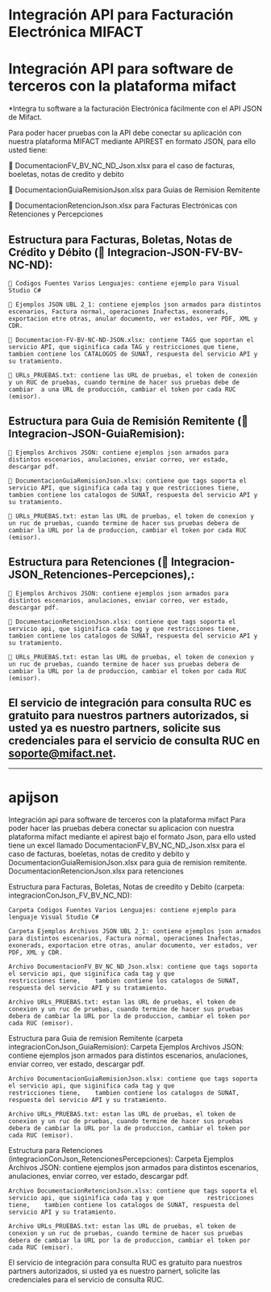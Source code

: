 # Integración API para Facturación Electrónica MIFACT
# Integración API para software de terceros con la plataforma mifact

*Integra tu software a la facturación Electrónica fácilmente con el API JSON de Mifact.

Para poder hacer pruebas con la API debe conectar su aplicación con nuestra plataforma MIFACT mediante APIREST en formato JSON, para ello usted tiene:

📄 DocumentacionFV_BV_NC_ND_Json.xlsx para el caso de facturas, boeletas, notas de credito y debito

📄 DocumentacionGuiaRemisionJson.xlsx para Guías de Remision Remitente

📄 DocumentacionRetencionJson.xlsx para Facturas Electrónicas con Retenciones y Percepciones

## Estructura para Facturas, Boletas, Notas de Crédito y Débito (📂 Integracion-JSON-FV-BV-NC-ND):

    📂 Codigos Fuentes Varios Lenguajes: contiene ejemplo para Visual Studio C#

    📂 Ejemplos JSON UBL 2_1: contiene ejemplos json armados para distintos escenarios, Factura normal, operaciones Inafectas, exonerads, exportacion etre otras, anular documento, ver estados, ver PDF, XML y CDR.

    📄 Documentacion-FV-BV-NC-ND-JSON.xlsx: contiene TAGS que soportan el servicio API, que siginifica cada TAG y restricciones que tiene, tambien contiene los CATALOGOS de SUNAT, respuesta del servicio API y su tratamiento.

    📄 URLs_PRUEBAS.txt: contiene las URL de pruebas, el token de conexión y un RUC de pruebas, cuando termine de hacer sus pruebas debe de cambiar  a una URL de producción, cambiar el token por cada RUC (emisor).


## Estructura para Guia de Remisión Remitente (📂 Integracion-JSON-GuiaRemision):
    📂 Ejemplos Archivos JSON: contiene ejemplos json armados para distintos escenarios, anulaciones, enviar correo, ver estado, descargar pdf.

    📄 DocumentacionGuiaRemisionJson.xlsx: contiene que tags soporta el servicio API, que siginifica cada tag y que restricciones tiene, tambien contiene los catalogos de SUNAT, respuesta del servicio API y su tratamiento.

    📄 URLs_PRUEBAS.txt: estan las URL de pruebas, el token de conexion y un ruc de pruebas, cuando termine de hacer sus pruebas debera de cambiar la URL por la de produccion, cambiar el token por cada RUC (emisor).

## Estructura para Retenciones (📂 Integracion-JSON_Retenciones-Percepciones),:
    📂 Ejemplos Archivos JSON: contiene ejemplos json armados para distintos escenarios, anulaciones, enviar correo, ver estado, descargar pdf.

    📄 DocumentacionRetencionJson.xlsx: contiene que tags soporta el servicio api, que siginifica cada tag y que restricciones tiene, tambien contiene los catalogos de SUNAT, respuesta del servicio API y su tratamiento.

    📄 URLs_PRUEBAS.txt: estan las URL de pruebas, el token de conexion y un ruc de pruebas, cuando termine de hacer sus pruebas debera de cambiar la URL por la de produccion, cambiar el token por cada RUC (emisor). 


El servicio de integración para consulta RUC es gratuito para nuestros partners autorizados, si usted ya es nuestro partners, solicite sus credenciales para el servicio de consulta RUC en soporte@mifact.net.
----
----
# apijson
Integración api para software de terceros con la plataforma mifact
Para poder hacer las pruebas debera conectar su aplicacion con nuestra plataforma mifact mediante el apirest bajo el formato Json, para ello usted tiene un excel llamado DocumentacionFV_BV_NC_ND_Json.xlsx para el caso de facturas, boeletas, notas de credito y debito y DocumentacionGuiaRemisionJson.xlsx para guia de remision remitente.
DocumentacionRetencionJson.xlsx para retenciones

Estructura para Facturas, Boletas, Notas de creedito y Debito (carpeta: integracionConJson_FV_BV_NC_ND):

    Carpeta Codigos Fuentes Varios Lenguajes: contiene ejemplo para lenguaje Visual Studio C#

    Carpeta Ejemplos Archivos JSON UBL 2_1: contiene ejemplos json armados para distintos escenarios, Factura normal, operaciones Inafectas, exonerads, exportacion etre otras, anular documento, ver estados, ver PDF, XML y CDR.

    Archivo DocumentacionFV_BV_NC_ND_Json.xlsx: contiene que tags soporta el servicio api, que siginifica cada tag y que                      restricciones tiene,    tambien contiene los catalogos de SUNAT, respuesta del servicio API y su tratamiento.

    Archivo URLs_PRUEBAS.txt: estan las URL de pruebas, el token de conexion y un ruc de pruebas, cuando termine de hacer sus pruebas debera de cambiar la URL por la de produccion, cambiar el token por cada RUC (emisor).


Estructura para Guia de remision Remitente (carpeta integracionConJson_GuiaRemision):
    Carpeta Ejemplos Archivos JSON: contiene ejemplos json armados para distintos escenarios, anulaciones, enviar correo, ver estado, descargar pdf.

    Archivo DocumentacionGuiaRemisionJson.xlsx: contiene que tags soporta el servicio api, que siginifica cada tag y que            restricciones tiene,    tambien contiene los catalogos de SUNAT, respuesta del servicio API y su tratamiento.

    Archivo URLs_PRUEBAS.txt: estan las URL de pruebas, el token de conexion y un ruc de pruebas, cuando termine de hacer sus pruebas debera de cambiar la URL por la de produccion, cambiar el token por cada RUC (emisor). 

Estructura para Retenciones (integracionConJson_RetencionesPercepciones):
    Carpeta Ejemplos Archivos JSON: contiene ejemplos json armados para distintos escenarios, anulaciones, enviar correo, ver estado, descargar pdf.

    Archivo DocumentacionRetencionJson.xlsx: contiene que tags soporta el servicio api, que siginifica cada tag y que            restricciones tiene,    tambien contiene los catalogos de SUNAT, respuesta del servicio API y su tratamiento.

    Archivo URLs_PRUEBAS.txt: estan las URL de pruebas, el token de conexion y un ruc de pruebas, cuando termine de hacer sus pruebas debera de cambiar la URL por la de produccion, cambiar el token por cada RUC (emisor). 


El servicio de integración para consulta RUC es gratuito para nuestros partners autorizados, si usted ya es nuestro parnert, solicite las credenciales para el servicio de consulta RUC.
